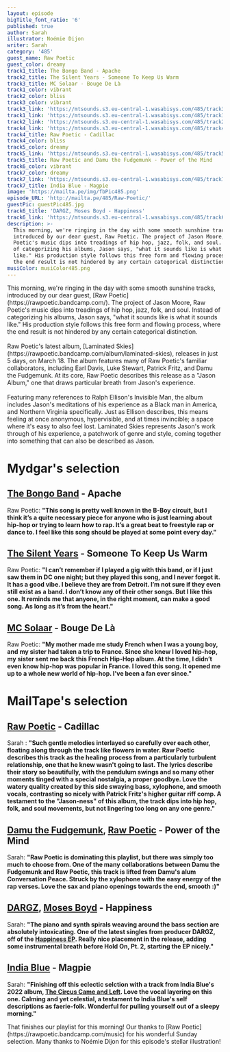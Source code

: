 ```yaml
---
layout: episode
bigTitle_font_ratio: '6'
published: true
author: Sarah
illustrator: Noémie Dijon
writer: Sarah
category: '485'
guest_name: Raw Poetic
guest_color: dreamy
track1_title: The Bongo Band - Apache
track2_title: The Silent Years - Someone To Keep Us Warm
track3_title: MC Solaar - Bouge De Là
track1_color: vibrant
track2_color: bliss
track3_color: vibrant
track3_link: 'https://mtsounds.s3.eu-central-1.wasabisys.com/485/track3.mp3'
track1_link: 'https://mtsounds.s3.eu-central-1.wasabisys.com/485/track1.mp3'
track2_link: 'https://mtsounds.s3.eu-central-1.wasabisys.com/485/track2.mp3'
track4_link: 'https://mtsounds.s3.eu-central-1.wasabisys.com/485/track4.mp3'
track4_title: Raw Poetic - Cadillac
track4_color: bliss
track5_color: dreamy
track5_link: 'https://mtsounds.s3.eu-central-1.wasabisys.com/485/track5.mp3'
track5_title: Raw Poetic and Damu the Fudgemunk - Power of the Mind
track6_color: vibrant
track7_color: dreamy
track7_link: 'https://mtsounds.s3.eu-central-1.wasabisys.com/485/track7.mp3'
track7_title: India Blue - Magpie
image: 'https://mailta.pe/img/fbPic485.png'
episode_URL: 'http://mailta.pe/485/Raw-Poetic/'
guestPic: guestPic485.jpg
track6_title: 'DARGZ, Moses Boyd - Happiness'
track6_link: 'https://mtsounds.s3.eu-central-1.wasabisys.com/485/track6.mp3'
description: >-
  This morning, we're ringing in the day with some smooth sunshine tracks,
  introduced by our dear guest, Raw Poetic. The project of Jason Moore, Raw
  Poetic's music dips into treadings of hip hop, jazz, folk, and soul. Instead
  of categorizing his albums, Jason says, "what it sounds like is what it sounds
  like." His production style follows this free form and flowing process, where
  the end result is not hindered by any certain categorical distinction. 
musiColor: musiColor485.png
---
```

<p id="introduction">This morning, we're ringing in the day with some smooth sunshine tracks, introduced by our dear guest, [Raw Poetic](https://rawpoetic.bandcamp.com/). The project of Jason Moore, Raw Poetic's music dips into treadings of hip hop, jazz, folk, and soul. Instead of categorizing his albums, Jason says, "what it sounds like is what it sounds like." His production style follows this free form and flowing process, where the end result is not hindered by any certain categorical distinction. 
  <br><br>
Raw Poetic's latest album, [Laminated Skies](https://rawpoetic.bandcamp.com/album/laminated-skies), releases in just 5 days, on March 18. The album features many of Raw Poetic's familiar collaborators, including Earl Davis, Luke Stewart, Patrick Fritz, and Damu the Fudgemunk. At its core, Raw Poetic describes this release as a "Jason Album," one that draws particular breath from Jason's experience. 
   <br><br>
  Featuring many references to Ralph Ellison's Invisible Man, the album includes Jason's meditations of his experience as a Black man in America, and Northern Virginia specifically. Just as Ellison describes, this means feeling at once anonymous, hypervisible, and at times invincible; a space where it's easy to also feel lost. Laminated Skies represents Jason's work through of his experience, a patchwork of genre and style, coming together into something that can also be described as Jason.  
</p>

# Mydgar's selection

## [The Bongo Band](https://www.mrbongo.com/collections/incredible-bongo-band) - Apache
Raw Poetic: **"**This song is pretty well known in the B-Boy circuit, but I think it’s a quite necessary piece for anyone who is just learning about hip-hop or trying to learn how to rap. It’s a great beat to freestyle rap or dance to.  I feel like this song should be played at some point every day.**"**

## [The Silent Years](https://www.facebook.com/The-Silent-Years-28187101026/) - Someone To Keep Us Warm
Raw Poetic: **"**I can’t remember if I played a gig with this band, or if I just saw them in DC one night; but they played this song, and I never forgot it. It has a good vibe. I believe they are from Detroit. I’m not sure if they even still exist as a band. I don’t know any of their other songs. But I like this one. It reminds me that anyone, in the right moment, can make a good song. As long as it’s from the heart.**"**

## [MC Solaar](https://www.discogs.com/artist/16412-MC-Solaar) - Bouge De Là
Raw Poetic: **"**My mother made me study French when I was a young boy, and my sister had taken a trip to France. Since she knew I loved hip-hop, my sister sent me back this French Hip-Hop album. At the time, I didn’t even know hip-hop was popular in France. I loved this song. It opened me up to a whole new world of hip-hop. I’ve been a fan ever since.**"**

# MailTape's selection

## [Raw Poetic](https://rawpoetic.bandcamp.com/music) - Cadillac
Sarah : **"**Such gentle melodies interlayed so carefully over each other, floating along through the track like flowers in water. Raw Poetic describes this track as the healing process from a particularly turbulent relationship, one that he knew wasn't going to last. The lyrics describe their story so beautifully, with the pendulum swings and so many other moments tinged with a special nostalgia, a proper goodbye. Love the watery quality created by this side swaying bass, xylophone, and smooth vocals, contrasting so nicely with Patrick Fritz's higher guitar riff comp. A testament to the "Jason-ness" of this album, the track dips into hip hop, folk, and soul movements, but not lingering too long on any one genre.**"**  

## [Damu the Fudgemunk](https://damuthefudgemunk.bandcamp.com/), [Raw Poetic](https://rawpoetic.bandcamp.com/music) - Power of the Mind
Sarah: **"**Raw Poetic is dominating this playlist, but there was simply too much to choose from. One of the many collaborations between Damu the Fudgemunk and Raw Poetic, this track is lifted from Damu's alum Conversation Peace. Struck by the xylophone with the easy energy of the rap verses. Love the sax and piano openings towards the end, smooth :)**"**

## [DARGZ](https://dargz.bandcamp.com/), [Moses Boyd](http://www.mosesboyd.co.uk/) - Happiness
Sarah: **"**The piano and synth spirals weaving around the bass section are absolutely intoxicating. One of the latest singles from producer DARGZ, off of the [Happiness EP](https://dargz.bandcamp.com/track/happiness-feat-charlie-stacey-moses-boyd). Really nice placement in the release, adding some instrumental breath before Hold On, Pt. 2, starting the EP nicely.**"**

## [India Blue](https://indiablue.bandcamp.com/) - Magpie
Sarah: **"**Finishing off this eclectic selction with a track from India Blue's 2022 album, [The Circus Came and Left](https://indiablue.bandcamp.com/album/the-circus-came-and-left). Love the vocal layering on this one. Calming and yet celestial, a testament to India Blue's self descriptions as faerie-folk. Wonderful for pulling yourself out of a sleepy morning.**"**

<p id="outroduction">That finishes our playlist  for this morning! Our thanks to [Raw Poetic](https://rawpoetic.bandcamp.com/music) for his wonderful Sunday selection. Many thanks to Noémie Dijon for this episode's stellar illustration!</p>
